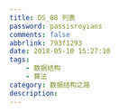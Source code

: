 ```yaml
---
title: DS_08 列表
password: passisroyians
comments: false
abbrlink: 793f1293
date: 2018-05-10 15:27:10
tags: 
    - 数据结构
    - 算法
category: 数据结构之路
description:
---
```

